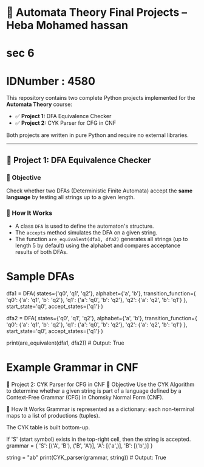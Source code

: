 # 🧠 Automata Theory Final Projects – Heba Mohamed hassan 
# sec 6
# IDNumber : 4580

This repository contains two complete Python projects implemented for the **Automata Theory** course:

- ✅ **Project 1:** DFA Equivalence Checker  
- ✅ **Project 2:** CYK Parser for CFG in CNF  

Both projects are written in pure Python and require no external libraries.

---

## 📁 Project 1: DFA Equivalence Checker

### 📌 Objective
Check whether two DFAs (Deterministic Finite Automata) accept the **same language** by testing all strings up to a given length.

### 🧠 How It Works
- A class `DFA` is used to define the automaton's structure.
- The `accepts` method simulates the DFA on a given string.
- The function `are_equivalent(dfa1, dfa2)` generates all strings (up to length 5 by default) using the alphabet and compares acceptance results of both DFAs.


# Sample DFAs
dfa1 = DFA(
    states={'q0', 'q1', 'q2'},
    alphabet={'a', 'b'},
    transition_function={
        'q0': {'a': 'q1', 'b': 'q2'},
        'q1': {'a': 'q0', 'b': 'q2'},
        'q2': {'a': 'q2', 'b': 'q1'}
    },
    start_state='q0',
    accept_states={'q1'}
)

dfa2 = DFA(
    states={'q0', 'q1', 'q2'},
    alphabet={'a', 'b'},
    transition_function={
        'q0': {'a': 'q1', 'b': 'q2'},
        'q1': {'a': 'q0', 'b': 'q2'},
        'q2': {'a': 'q2', 'b': 'q1'}
    },
    start_state='q0',
    accept_states={'q1'}
)

print(are_equivalent(dfa1, dfa2))  # Output: True


# Example Grammar in CNF
📁 Project 2: CYK Parser for CFG in CNF
📌 Objective
Use the CYK Algorithm to determine whether a given string is part of a language defined by a Context-Free Grammar (CFG) in Chomsky Normal Form (CNF).

🧠 How It Works
Grammar is represented as a dictionary: each non-terminal maps to a list of productions (tuples).

The CYK table is built bottom-up.

If 'S' (start symbol) exists in the top-right cell, then the string is accepted.
grammar = {
    'S': [('A', 'B'), ('B', 'A')],
    'A': [('a',)],
    'B': [('b',)]
}

string = "ab"
print(CYK_parser(grammar, string))  # Output: True
